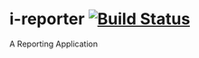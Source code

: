 # i-reporter   [![Build Status](https://travis-ci.org/TimothyMee/i-reporter.svg?branch=api)](https://travis-ci.org/TimothyMee/i-reporter)

A Reporting Application
